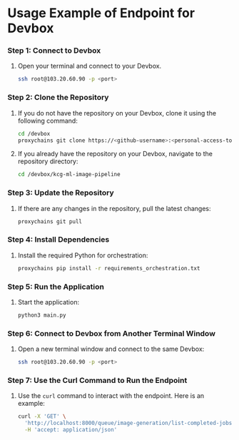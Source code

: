 # Usage Example of Endpoint for Devbox


### Step 1: Connect to Devbox

1. Open your terminal and connect to your Devbox.
    ```bash
    ssh root@103.20.60.90 -p <port>
    ```

### Step 2: Clone the Repository

1. If you do not have the repository on your Devbox, clone it using the following command:

    ```bash
    cd /devbox
    proxychains git clone https://<github-username>:<personal-access-token>@github.com/kk-digital/kcg-ml-image-pipeline.git
    ```

2. If you already have the repository on your Devbox, navigate to the repository directory:
    ```bash
    cd /devbox/kcg-ml-image-pipeline
    ```

### Step 3: Update the Repository

1. If there are any changes in the repository, pull the latest changes:
    ```bash
    proxychains git pull
    ```

### Step 4: Install Dependencies

1. Install the required Python for orchestration:
    ```bash
    proxychains pip install -r requirements_orchestration.txt
    ```

### Step 5: Run the Application

1. Start the application:
    ```bash
    python3 main.py
    ```

### Step 6: Connect to Devbox from Another Terminal Window

1. Open a new terminal window and connect to the same Devbox:
    ```bash
    ssh root@103.20.60.90 -p <port>
    ```

### Step 7: Use the Curl Command to Run the Endpoint

1. Use the `curl` command to interact with the endpoint. Here is an example:
    ```bash
    curl -X 'GET' \
      'http://localhost:8000/queue/image-generation/list-completed-jobs?dataset=waifu&limit=10' \
      -H 'accept: application/json'
    ```
